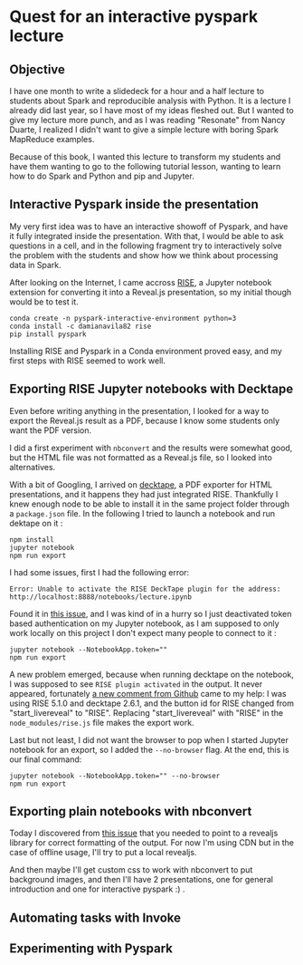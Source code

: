 # Quest for an interactive pyspark lecture

## Objective

I have one month to write a slidedeck for a hour and a half lecture to students about Spark and reproducible analysis with Python. It is a lecture I already did last year, so I have most of my ideas fleshed out. But I wanted to give my lecture more punch, and as I was reading "Resonate" from Nancy Duarte, I realized I didn't want to give a simple lecture with boring Spark MapReduce examples. 

Because of this book, I wanted this lecture to transform my students and have them wanting to go to the following tutorial lesson, wanting to learn how to do Spark and Python and pip and Jupyter.

## Interactive Pyspark inside the presentation

My very first idea was to have an interactive showoff of Pyspark, and have it fully integrated inside the presentation. With that, I would be able to ask questions in a cell, and in the following fragment try to interactively solve the problem with the students and show how we think about processing data in Spark.

After looking on the Internet, I came accross [RISE](https://damianavila.github.io/RISE/), a Jupyter notebook extension for converting it into a Reveal.js presentation, so my initial though would be to test it.

```
conda create -n pyspark-interactive-environment python=3
conda install -c damianavila82 rise
pip install pyspark
```

Installing RISE and Pyspark in a Conda environment proved easy, and my first steps with RISE seemed to work well.

## Exporting RISE Jupyter notebooks with Decktape

Even before writing anything in the presentation, I looked for a way to export the Reveal.js result as a PDF, because I know some students only want the PDF version.

I did a first experiment with `nbconvert` and the results were somewhat good, but the HTML file was not formatted as a Reveal.js file, so I looked into alternatives.

With a bit of Googling, I arrived on [decktape](https://github.com/astefanutti/decktape), a PDF exporter for HTML presentations, and it happens they had just integrated RISE. Thankfully I knew enough node to be able to install it in the same project folder through a `package.json` file. In the following I tried to launch a notebook and run dektape on it :

```
npm install
jupyter notebook
npm run export
```

I had some issues, first I had the following error:

```
Error: Unable to activate the RISE DeckTape plugin for the address: http://localhost:8888/notebooks/lecture.ipynb
```

Found it in [this issue](https://github.com/astefanutti/decktape/issues/110#issuecomment-327772410), and I was kind of in a hurry so I just deactivated token based authentication on my Jupyter notebook, as I am supposed to only work locally on this project I don't expect many people to connect to it :

```
jupyter notebook --NotebookApp.token=""
npm run export
```

A new problem emerged, because when running decktape on the notebook, I was supposed to see `RISE plugin activated` in the output. It never appeared, fortunately [a new comment from Github](https://github.com/astefanutti/decktape/issues/110#issuecomment-345213981) came to my help: I was using RISE 5.1.0 and decktape 2.6.1, and the button id for RISE changed from "start_livereveal" to "RISE". Replacing "start_livereveal" with "RISE" in the `node_modules/rise.js` file makes the export work. 

Last but not least, I did not want the browser to pop when I started Jupyter notebook for an export, so I added the `--no-browser` flag. At the end, this is our final command:

```
jupyter notebook --NotebookApp.token="" --no-browser
npm run export
```

## Exporting plain notebooks with nbconvert

Today I discovered from [this issue](https://github.com/lse-st445/lectures/issues/1) that you needed to point to a revealjs library for correct formatting of the output. For now I'm using CDN but in the case of offline usage, I'll try to put a local revealjs.

And then maybe I'll get custom css to work with nbconvert to put background images, and then I'll have 2 presentations, one for general introduction and one for interactive pyspark :) .

## Automating tasks with Invoke

## Experimenting with Pyspark

